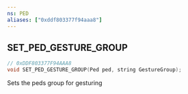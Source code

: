 ```yaml
---
ns: PED
aliases: ["0xddf803377f94aaa8"]
---
```

## SET_PED_GESTURE_GROUP

```c
// 0xDDF803377F94AAA8
void SET_PED_GESTURE_GROUP(Ped ped, string GestureGroup);
```

Sets the peds group for gesturing


